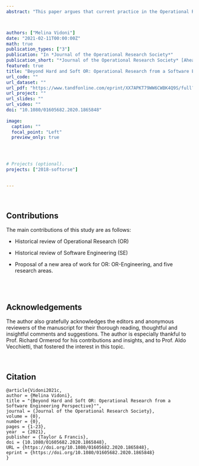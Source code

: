 ```yaml
---
abstract: "This paper argues that current practice in the Operational Research (OR) discipline needs to tackle management problems from a broader point of view by including a new perspective. While Hard OR is posed as the means to a solution, and Soft OR covers the stakeholder/business perspective, this paper proposes OR Engineering to tackle the model/program perspective. This proposal is substantiated by an empirical study that explored OR history and the rise of “wicked problems” in contrast to Software Engineering (SE) history and the idea of “no silver bullet”. The main findings are five areas for future works, intertwined between Soft OR and OR Engineering: agility, documentation of versioning, technical debt, systems testing and architecture. Overall, although the goal may be ambitious, this paper aims to stimulate reflective thinking and promote a novel and different line of action and research among OR and SE practitioners present and future."



authors: ["Melina Vidoni"]
date: "2021-02-11T00:00:00Z"
math: true
publication_types: ["3"]
publication: "In *Journal of the Operational Research Society*"
publication_short: "*Journal of the Operational Research Society* [Ahead-of-Print], pp1-23"
featured: true
title: "Beyond Hard and Soft OR: Operational Research from a Software Engineering Perspective"
url_code: ""
url_dataset: ""
url_pdf: "https://www.tandfonline.com/eprint/XX7APKT79WW6CWBK4Q9S/full?target=10.1080/01605682.2020.1865848"
url_project: ""
url_slides: ""
url_video: ""
doi: "10.1080/01605682.2020.1865848"
 
image:
  caption: ""
  focal_point: "Left"
  preview_only: true



  
# Projects (optional).
projects: ["2018-softorse"]
  

---
```





<br />

## Contributions


The main contributions of this study are as follows:

- Historical review of Operational Research (OR)

- Historical review of Software Engineering (SE)

- Proposal of a new area of work for OR: OR-Engineering, and five research areas.


<br />





<br />


## Acknowledgements

The author also gratefully acknowledges the editors and anonymous reviewers of the manuscript for their thorough reading, thoughtful and insightful comments and suggestions. The author is especially thankful to Prof. Richard Ormerod for his contributions and insights, and to Prof. Aldo Vecchietti, that fostered the interest in this topic.


<br />

## Citation
```
@article{Vidoni2021c,
author = {Melina Vidoni},
title = "{Beyond Hard and Soft OR: Operational Research from a Software Engineering Perspective}"",
journal = {Journal of the Operational Research Society},
volume = {0},
number = {0},
pages = {1-23},
year  = {2021},
publisher = {Taylor & Francis},
doi = {10.1080/01605682.2020.1865848},
URL = {https://doi.org/10.1080/01605682.2020.1865848},
eprint = {https://doi.org/10.1080/01605682.2020.1865848}
}
```
